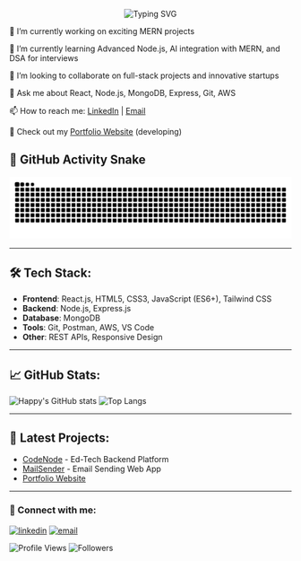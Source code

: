<p align="center">
  <img src="https://readme-typing-svg.demolab.com?font=Fira+Code&weight=500&size=24&pause=1000&color=00F7FF&center=true&vCenter=true&width=435&lines=Hi+I'm+Happy+Yadav;MERN+Stack+Developer;Open+Source+Contributor;Let's+Build+Together!" alt="Typing SVG" />
</p>

🔭 I’m currently working on exciting MERN projects

🌱 I’m currently learning Advanced Node.js, AI integration with MERN, and DSA for interviews

👯 I’m looking to collaborate on full-stack projects and innovative startups

💬 Ask me about React, Node.js, MongoDB, Express, Git, AWS

📫 How to reach me: [LinkedIn](https://www.linkedin.com/in/happyyadav/) | [Email](mailto:happy.yadav.contact@gmail.com)

📄 Check out my [Portfolio Website](#) (developing)

## 🐍 GitHub Activity Snake

![Snake animation](https://github.com/Happyyadav007/Happyyadav007/blob/output/github-contribution-grid-snake.svg)


---

## 🛠️ Tech Stack:
- **Frontend**: React.js, HTML5, CSS3, JavaScript (ES6+), Tailwind CSS
- **Backend**: Node.js, Express.js
- **Database**: MongoDB
- **Tools**: Git, Postman, AWS, VS Code
- **Other**: REST APIs, Responsive Design

---

## 📈 GitHub Stats:

![Happy's GitHub stats](https://github-readme-stats.vercel.app/api?username=Happyyadav007&show_icons=true&theme=radical)
![Top Langs](https://github-readme-stats.vercel.app/api/top-langs/?username=Happyyadav007&layout=compact&theme=radical)

---

## 🚀 Latest Projects:

- [CodeNode](https://github.com/Happyyadav007/CodeNode) - Ed-Tech Backend Platform
- [MailSender](https://github.com/Happyyadav007/Ai_powered_email_generator_app) - Email Sending Web App
- [Portfolio Website](https://github.com/Happyyadav007/PortfolioWebsite)

---

### 🔗 Connect with me:

<p align="left">
<a href="https://linkedin.com/in/happyyadav" target="blank"><img align="center" src="https://img.icons8.com/color/48/000000/linkedin.png" alt="linkedin" height="30" width="30" /></a>
<a href="mailto:happy.yadav.contact@gmail.com" target="blank"><img align="center" src="https://img.icons8.com/color/48/000000/gmail-new.png" alt="email" height="30" width="30" /></a>
</p>

![Profile Views](https://komarev.com/ghpvc/?username=Happyyadav007&label=Profile%20views&color=0e75b6&style=flat)
![Followers](https://img.shields.io/github/followers/Happyyadav007?label=Followers&style=social)

